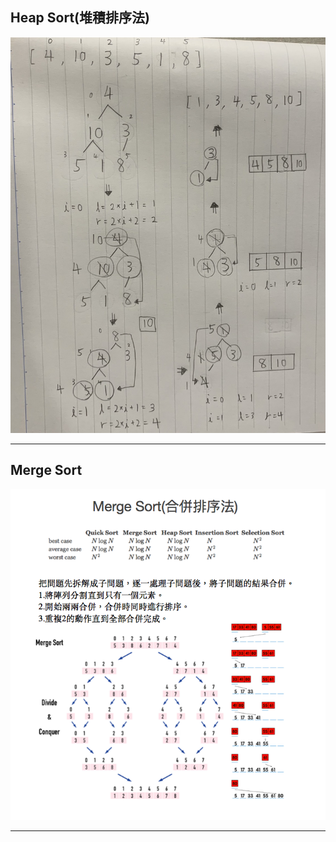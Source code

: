 ## Heap Sort(堆積排序法)
 
 
 ![](https://github.com/pignini/as/blob/master/image/Heap%20Sort2.jpg)
 
 ----------------------------------------
## Merge Sort

 
![](https://github.com/pignini/as/blob/master/image/Merge%20Sort(合併排序法).png)

----------------------------------------
